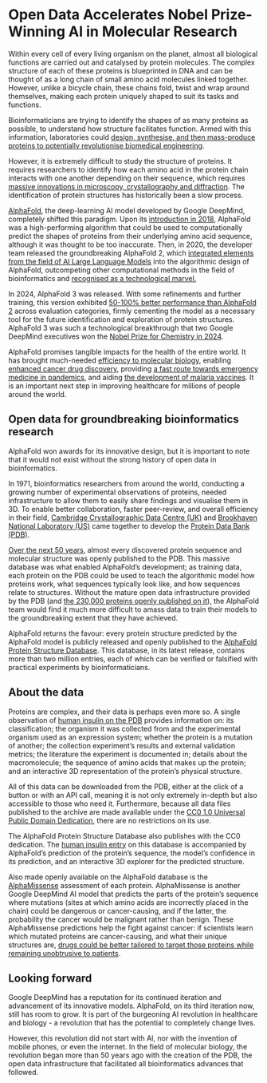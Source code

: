 # Open Data Accelerates Nobel Prize-Winning AI in Molecular Research

Within every cell of every living organism on the planet, almost all biological functions are carried out and catalysed by protein molecules. The complex structure of each of these proteins is blueprinted in DNA and can be thought of as a long chain of small amino acid molecules linked together. However, unlike a bicycle chain, these chains fold, twist and wrap around themselves, making each protein uniquely shaped to suit its tasks and functions.

Bioinformaticians are trying to identify the shapes of as many proteins as possible, to understand how structure facilitates function. Armed with this information, laboratories could [design, synthesise, and then mass-produce proteins to potentially revolutionise biomedical engineering](https://www.creative-proteomics.com/resource/protein-sequencing-significance-methods-applications.htm).

However, it is extremely difficult to study the structure of proteins. It requires researchers to identify how each amino acid in the protein chain interacts with one another depending on their sequence, which requires [massive innovations in microscopy, crystallography and diffraction](https://f1000research.com/articles/9-667/v1). The identification of protein structures has historically been a slow process. 

[AlphaFold](https://deepmind.google/technologies/alphafold/), the deep-learning AI model developed by Google DeepMind, completely shifted this paradigm. Upon its [introduction in 2018](https://ccsp.hms.harvard.edu/wp-content/uploads/2020/11/AlphaFold-at-CASP13-AlQuraishi.pdf), AlphaFold was a high-performing algorithm that could be used to computationally predict the shapes of proteins from their underlying amino acid sequence, although it was thought to be too inaccurate. Then, in 2020, the developer team released the groundbreaking AlphaFold 2, which [integrated elements from the field of AI Large Language Models](https://www.nature.com/articles/s41586-021-03819-2) into the algorithmic design of AlphaFold, outcompeting other computational methods in the field of bioinformatics and [recognised as a technological marvel.](https://www.nature.com/articles/d41586-020-03348-4)

In 2024, AlphaFold 3 was released. With some refinements and further training, this version exhibited [50-100% better performance than AlphaFold 2](https://www.chemh.com/beyond-alphafold-3-navigating-future-challenges-in-protein-structure-prediction/) across evaluation categories, firmly cementing the model as a necessary tool for the future identification and exploration of protein structures. AlphaFold 3 was such a technological breakthrough that two Google DeepMind executives won the [Nobel Prize for Chemistry in 2024](https://www.chemh.com/beyond-alphafold-3-navigating-future-challenges-in-protein-structure-prediction/). 

AlphaFold promises tangible impacts for the health of the entire world. It has brought much-needed [efficiency to molecular biology](https://www.creative-proteomics.com/resource/protein-sequencing-significance-methods-applications.htm), enabling [enhanced cancer drug discovery](https://pubs.rsc.org/en/content/articlelanding/2023/sc/d2sc05709c), providing [a fast route towards emergency medicine in pandemics](https://pmc.ncbi.nlm.nih.gov/articles/PMC8186955/), and aiding [the development of malaria vaccines](https://deepmind.google/discover/blog/stopping-malaria-in-its-tracks/?_gl=1*1abjk37*_up*MQ..*_ga*MTM2ODgzNjc3MC4xNzM2MjY5NDk3*_ga_LS8HVHCNQ0*MTczNjI2OTQ5Ni4xLjAuMTczNjI2OTQ5Ni4wLjAuMA..). It is an important next step in improving healthcare for millions of people around the world. 

## Open data for groundbreaking bioinformatics research
AlphaFold won awards for its innovative design, but it is important to note that it would not exist without the strong history of open data in bioinformatics. 

In 1971, bioinformatics researchers from around the world, conducting a growing number of experimental observations of proteins, needed infrastructure to allow them to easily share findings and visualise them in 3D. To enable better collaboration, faster peer-review, and overall efficiency in their field, [Cambridge Crystallographic Data Centre (UK)](https://www.ccdc.cam.ac.uk/) and [Brookhaven National Laboratory (US)](https://www.bnl.gov/world/) came together to develop the [Protein Data Bank (PDB)](https://www.rcsb.org/).

[Over the next 50 years](https://www.rcsb.org/stats/growth/growth-released-structures), almost every discovered protein sequence and molecular structure was openly published to the PDB. This massive database was what enabled AlphaFold’s development; as training data, each protein on the PDB could be used to teach the algorithmic model how proteins work, what sequences typically look like, and how sequences relate to structures. Without the mature open data infrastructure provided by the PDB (and [the 230,000 proteins openly published on it](https://www.rcsb.org/stats/growth/growth-released-structures)), the AlphaFold team would find it much more difficult to amass data to train their models to the groundbreaking extent that they have achieved.

AlphaFold returns the favour: every protein structure predicted by the AlphaFold model is publicly released and openly published to the [AlphaFold Protein Structure Database](https://alphafold.ebi.ac.uk/). This database, in its latest release, contains more than two million entries, each of which can be verified or falsified with practical experiments by bioinformaticians.

## About the data
Proteins are complex, and their data is perhaps even more so. A single observation of [human insulin on the PDB](https://www.rcsb.org/structure/1MSO) provides information on: its classification; the organism it was collected from and the experimental organism used as an expression system; whether the protein is a mutation of another; the collection experiment’s results and external validation metrics; the literature the experiment is documented in; details about the macromolecule; the sequence of amino acids that makes up the protein; and an interactive 3D representation of the protein’s physical structure. 

All of this data can be downloaded from the PDB, either at the click of a button or with an API call, meaning it is not only extremely in-depth but also accessible to those who need it. Furthermore, because all data files published to the archive are made available under the [CC0 1.0 Universal Public Domain Dedication](https://creativecommons.org/publicdomain/zero/1.0/deed.en), there are no restrictions on its use.

The AlphaFold Protein Structure Database also publishes with the CC0 dedication. The [human insulin entry](https://alphafold.ebi.ac.uk/entry/P01308) on this database is accompanied by AlphaFold’s prediction of the protein’s sequence, the model’s confidence in its prediction, and an interactive 3D explorer for the predicted structure.

Also made openly available on the AlphaFold database is the [AlphaMissense](https://www.science.org/doi/10.1126/science.adg7492) assessment of each protein. AlphaMissense is another Google DeepMind AI model that predicts the parts of the protein’s sequence where mutations (sites at which amino acids are incorrectly placed in the chain) could be dangerous or cancer-causing, and if the latter, the probability the cancer would be malignant rather than benign. These AlphaMissense predictions help the fight against cancer: if scientists learn which mutated proteins are cancer-causing, and what their unique structures are, [drugs could be better tailored to target those proteins while remaining unobtrusive to patients](https://www.bcrf.org/blog/ai-breast-cancer-drug-development).

## Looking forward
Google DeepMind has a reputation for its continued iteration and advancement of its innovative models. AlphaFold, on its third iteration now, still has room to grow. It is part of the burgeoning AI revolution in healthcare and biology \- a revolution that has the potential to completely change lives. 

However, this revolution did not start with AI, nor with the invention of mobile phones, or even the internet. In the field of molecular biology, the revolution began more than 50 years ago with the creation of the PDB, the open data infrastructure that facilitated all bioinformatics advances that followed.